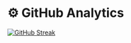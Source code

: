# ⚙️  GitHub Analytics


[![GitHub Streak](https://github-readme-streak-stats.herokuapp.com/?user=qBrunoSilva&theme=holi-theme&hide_border=true&date_format=j%20M%5B%20Y%5D&fire=daa520&ring=daa520)](https://git.io/streak-stats)


<!-- ![Top Langs](https://github-readme-stats.vercel.app/api/top-langs/?username=qBrunoSilva&langs_count=9&layout=compact&theme=react) -->

<!--
**qBrunoSilva/qBrunoSIlva** is a ✨ _special_ ✨ repository because its `README.md` (this file) appears on your GitHub profile.

Here are some ideas to get you started:

- 🔭 I’m currently working on ...
- 🌱 I’m currently learning ...
- 👯 I’m looking to collaborate on ...
- 🤔 I’m looking for help with ...
- 💬 Ask me about ...
- 📫 How to reach me: ...
- 😄 Pronouns: ...
- ⚡ Fun fact: ...
-->
